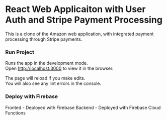 # React Web Applicaiton with User Auth and Stripe Payment Processing
This is a clone of the Amazon web application, with integrated payment processing through Stripe payments. 

### Run Project

Runs the app in the development mode.<br />
Open [http://localhost:3000](http://localhost:3000) to view it in the browser.

The page will reload if you make edits.<br />
You will also see any lint errors in the console.

### Deploy with Firebase

Fronted - Deployed with Firebase
Backend - Deployed with Firebase Cloud Functions
